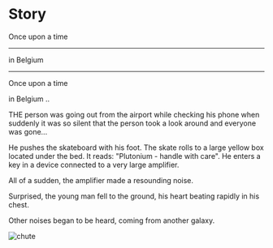 # Story
Once upon a time 
___
in Belgium
___

Once upon a time

in Belgium ..


THE person was going out from the airport while checking his phone when suddenly it was so silent that the person took a look around and everyone was gone...

He pushes the skateboard with his foot. The skate rolls to a large yellow box located under the bed. It reads: "Plutonium - handle with care". He enters a key in a device connected to a very large amplifier.


All of a sudden, the amplifier made a resounding noise.

Surprised, the young man fell to the ground, his heart beating rapidly in his chest.

Other noises began to be heard, coming from another galaxy.

![chute](https://i.pinimg.com/originals/15/ff/04/15ff0419d5e65dc4eb8e72684cd12ef4.gif)

